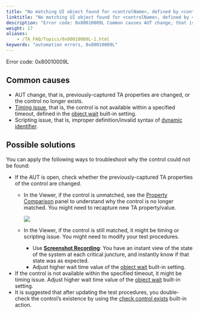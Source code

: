 ```yaml
--- 
title: "No matching UI object found for <controlName>, defined by <controlDefinition>, within the timeout of <value> seconds. Please check the interface definition for <controlName>, or set a longer timeout with the object wait setting."
linktitle: "No matching UI object found for <controlName>, defined by <controlDefinition>, within the timeout of <value> seconds. Please check the interface definition for <controlName>, or set a longer timeout with the object wait setting."
description: "Error code: 0x80010009L Common causes AUT change, that is, previously-captured TA properties are changed, or the control no longer exists. Timing issue , that is, the control is not available within a ..."
weight: 17
aliases: 
    - /TA_FAQ/Topics/0x80010009L-1.html
keywords: "automation errors, 0x80010009L"
---
```


Error code: 0x80010009L

## Common causes

-   AUT change, that is, previously-captured TA properties are changed, or the control no longer exists.
-   [Timing issue](/automation-guide/action-based-testing-language/the-test-language/timing/), that is, the control is not available within a specified timeout, defined in the [object wait](/automation-guide/action-based-testing-language/built-in-settings/timing-settings/object-wait) built-in setting.
-   Scripting issue, that is, improper definition/invalid syntax of [dynamic identifier](/user-guide/interface-definitions/dynamic-identifiers).

## Possible solutions

You can apply the following ways to troubleshoot why the control could not be found:

-   If the AUT is open, check whether the previously-captured TA properties of the control are changed.
    -   In the Viewer, if the control is unmatched, see the [Property Comparison](/user-guide/interface-definitions/the-interface-viewer/interpreting-the-interface-viewer/properties-comparison-panel) panel to understand why the control is no longer matched. You might need to recapture new TA property/value.

        ![](/images/TA_Help/Images/Properties_comparison_panel.png)

    -   In the Viewer, if the control is still matched, it might be timing or scripting issue. You might need to modify your test procedures.
        -   Use [**Screenshot Recording**](/user-guide/finding-bugs-with-testarchitect/screenshot-recording/): You have an instant view of the state of the system at each critical juncture, and instantly know if that state was as expected.
        -   Adjust higher wait time value of the [object wait](/automation-guide/action-based-testing-language/built-in-settings/timing-settings/object-wait) built-in setting.
-   If the control is not available within the specified timeout, it might be timing issue. Adjust higher wait time value of the [object wait](/automation-guide/action-based-testing-language/built-in-settings/timing-settings/object-wait) built-in setting.
-   It is suggested that after updating the test procedures, you double-check the control’s existence by using the [check control exists](/automation-guide/action-based-testing-language/built-in-actions/user-interface-actions/control-element/check-control-exists) built-in action.




